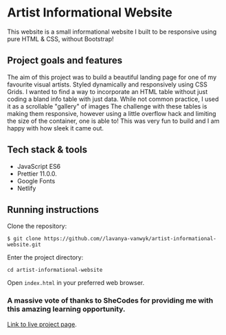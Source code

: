 # Artist Informational Website

This website is a small informational website I built to be responsive using pure HTML & CSS,  without Bootstrap!


## Project goals and features

The aim of this project was to build a beautiful landing page for one of my favourite visual artists. Styled dynamically and responsively using CSS Grids. I wanted to find a way to incorporate an HTML table without just coding a bland info table with just data. While not common practice, I used it as a scrollable "gallery" of images
The challenge with these tables is making them responsive, however using a little overflow hack and limiting the size of the container, one is able to! This was very fun to build and I am happy with how sleek it came out.

## Tech stack & tools

* JavaScript ES6
* Prettier 11.0.0.
* Google Fonts
* Netlify

## Running instructions

Clone the repository:

`$ git clone https://github.com//lavanya-vanwyk/artist-informational-website.git`

Enter the project directory:

`cd artist-informational-website`

Open `index.html` in your preferred web browser.

### A massive vote of thanks to SheCodes for providing me with this amazing learning opportunity. 

[Link to live project page](https://marysibandeartist.netlify.app/).
